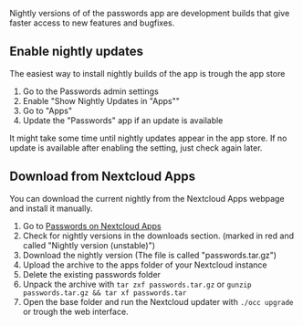Nightly versions of of the passwords app are development builds that give faster access to new features and bugfixes.

## Enable nightly updates
The easiest way to install nightly builds of the app is trough the app store

1. Go to the Passwords admin settings
2. Enable "Show Nightly Updates in "Apps""
3. Go to "Apps"
4. Update the "Passwords" app if an update is available

It might take some time until nightly updates appear in the app store.
If no update is available after enabling the setting, just check again later.


## Download from Nextcloud Apps
You can download the current nightly from the Nextcloud Apps webpage and install it manually.

1. Go to [Passwords on Nextcloud Apps](https://apps.nextcloud.com/apps/passwords)
2. Check for nightly versions in the downloads section. (marked in red and called "Nightly version (unstable)")
3. Download the nightly version (The file is called "passwords.tar.gz")
4. Upload the archive to the apps folder of your Nextcloud instance
5. Delete the existing passwords folder
6. Unpack the archive with `tar zxf passwords.tar.gz` or `gunzip passwords.tar.gz && tar xf passwords.tar`
7. Open the base folder and run the Nextcloud updater with `./occ upgrade` or trough the web interface.
